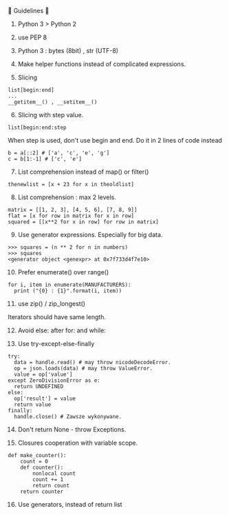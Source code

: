 

:ramen: Guidelines :ramen:

1. Python 3 > Python 2

2. use PEP 8

3. Python 3 : bytes (8bit) , str (UTF-8)

4. Make helper functions instead of complicated expressions.

5. Slicing
```
list[begin:end]
...
__getitem__() , __setitem__()
```

6. Slicing with step value.
```
list[begin:end:step
```
When step is used, don't use begin and end.
Do it in 2 lines of code instead

```
b = a[::2] # ['a', 'c', 'e', 'g']
c = b[1:-1] # ['c', 'e']
```

7. List comprehension instead of map() or filter()

```
thenewlist = [x + 23 for x in theoldlist]
```

8. List comprehension : max 2 levels.

```
matrix = [[1, 2, 3], [4, 5, 6], [7, 8, 9]]
flat = [x for row in matrix for x in row]
squared = [[x**2 for x in row] for row in matrix]
```

9. Use generator expressions. Especially for big data.
```
>>> squares = (n ** 2 for n in numbers)
>>> squares
<generator object <genexpr> at 0x7f733d4f7e10>
```

10. Prefer enumerate() over range()

```
for i, item in enumerate(MANUFACTURERS):
  print ("{0} : {1}".format(i, item))
```

11. use zip() / zip_longest()

Iterators should have same length.

12. Avoid else: after for: and while:

13. Use try-except-else-finally

```
try:
  data = handle.read() # may throw nicodeDecodeError.
  op = json.loads(data) # may throw ValueError.
  value = op['value']
except ZeroDivisionError as e:
  return UNDEFINED
else:
  op['result'] = value
  return value
finally:
  handle.close() # Zawsze wykonywane.
```

14. Don't return None - throw Exceptions.

15. Closures cooperation with variable scope.

```
def make_counter():
    count = 0
    def counter():
        nonlocal count
        count += 1
        return count
    return counter
```

16. Use generators, instead of return list




